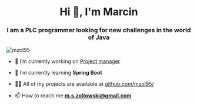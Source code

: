 <h1 align="center">Hi 👋, I'm Marcin</h1>
<h3 align="center">I am a PLC programmer looking for new challenges in the world of Java</h3>

<p align="left"> <img src="https://komarev.com/ghpvc/?username=mzol95&label=Profile%20views&color=0e75b6&style=flat" alt="mzol95" /> </p>

- 🔭 I’m currently working on [Project manager](http://www.github.com/mzol95/project_manager_api)

- 🌱 I’m currently learning **Spring Boot**

- 👨‍💻 All of my projects are available at [github.com/mzol95/](http://www.github.com/mzol95/)

- 📫 How to reach me **m.s.zoltowski@gmail.com**


<p align="center">
  <a href="https://skillicons.dev">
    <img src="https://skillicons.dev/icons?i=java,spring,hibernate,git,postman,docker,mysql,idea,arduino/>
  </a>
</p>
